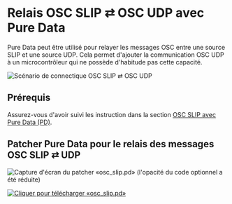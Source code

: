 # Relais OSC SLIP ⇄ OSC UDP avec Pure Data

Pure Data peut être utilisé pour relayer les messages OSC entre une source SLIP et une source UDP. Cela permet d'ajouter la communication OSC UDP à un microcontrôleur qui ne possède d'habitude pas cette capacité.

![Scénario de connectique OSC SLIP ⇄ OSC UDP](../osc_slip/osc_slip_connectique.svg)


## Prérequis

Assurez-vous d'avoir suivi les instruction dans la section [OSC SLIP avec Pure Data (PD)](./osc_slip.md).


## Patcher Pure Data pour le relais des messages OSC SLIP ⇄ UDP 


![Capture d'écran du patcher «osc_slip.pd» (l'opacité du code optionnel a été réduite)](./osc_slip_pd_relay.svg)

[![Cliquer pour télécharger «osc_slip.pd»](../fichier_zip.png)](./osc_slip.pd)